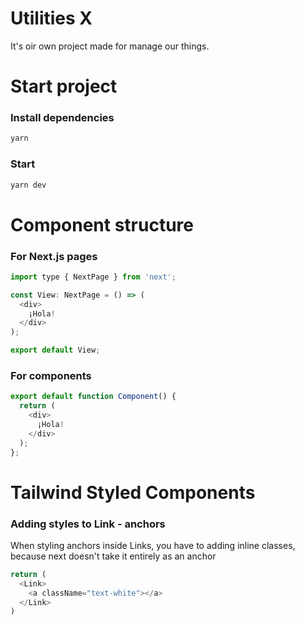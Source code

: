 # Utilities X
It's oir own project made for manage our things.

# Start project

### Install dependencies
```bash
yarn
```

### Start
```bash
yarn dev
```

# Component structure

### For Next.js pages
```js
import type { NextPage } from 'next';

const View: NextPage = () => (
  <div>
    ¡Hola!
  </div>
);

export default View;
```

### For components
```js
export default function Component() {
  return (
    <div>
      ¡Hola!
    </div>
  );
};
```

# Tailwind Styled Components

### Adding styles to Link - anchors
When styling anchors inside Links, you have to adding inline classes, because next doesn't take it entirely as an anchor
```js
return (
  <Link>
    <a className="text-white"></a>
  </Link>
)
```